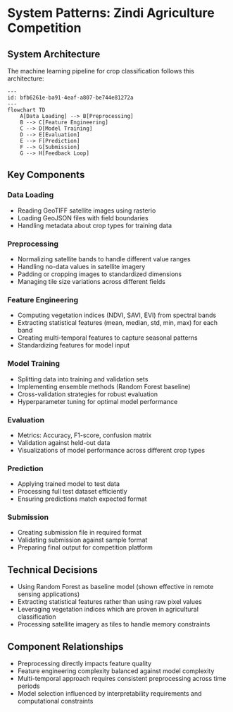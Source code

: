 # System Patterns: Zindi Agriculture Competition

## System Architecture

The machine learning pipeline for crop classification follows this architecture:

```mermaid
---
id: bfb6261e-ba91-4eaf-a807-be744e81272a
---
flowchart TD
    A[Data Loading] --> B[Preprocessing]
    B --> C[Feature Engineering]
    C --> D[Model Training]
    D --> E[Evaluation]
    E --> F[Prediction]
    F --> G[Submission]
    G --> H[Feedback Loop]
```

## Key Components

### Data Loading

- Reading GeoTIFF satellite images using rasterio
- Loading GeoJSON files with field boundaries
- Handling metadata about crop types for training data

### Preprocessing

- Normalizing satellite bands to handle different value ranges
- Handling no-data values in satellite imagery
- Padding or cropping images to standardized dimensions
- Managing tile size variations across different fields

### Feature Engineering

- Computing vegetation indices (NDVI, SAVI, EVI) from spectral bands
- Extracting statistical features (mean, median, std, min, max) for each band
- Creating multi-temporal features to capture seasonal patterns
- Standardizing features for model input

### Model Training

- Splitting data into training and validation sets
- Implementing ensemble methods (Random Forest baseline)
- Cross-validation strategies for robust evaluation
- Hyperparameter tuning for optimal model performance

### Evaluation

- Metrics: Accuracy, F1-score, confusion matrix
- Validation against held-out data
- Visualizations of model performance across different crop types

### Prediction

- Applying trained model to test data
- Processing full test dataset efficiently
- Ensuring predictions match expected format

### Submission

- Creating submission file in required format
- Validating submission against sample format
- Preparing final output for competition platform

## Technical Decisions

- Using Random Forest as baseline model (shown effective in remote sensing applications)
- Extracting statistical features rather than using raw pixel values
- Leveraging vegetation indices which are proven in agricultural classification
- Processing satellite imagery as tiles to handle memory constraints

## Component Relationships

- Preprocessing directly impacts feature quality
- Feature engineering complexity balanced against model complexity
- Multi-temporal approach requires consistent preprocessing across time periods
- Model selection influenced by interpretability requirements and computational constraints

